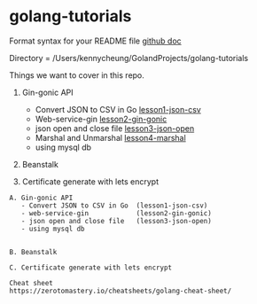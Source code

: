 # golang-tutorials

Format syntax for your README file [github doc](https://docs.github.com/en/get-started/writing-on-github/getting-started-with-writing-and-formatting-on-github/basic-writing-and-formatting-syntax)

Directory = /Users/kennycheung/GolandProjects/golang-tutorials

Things we want to cover in this repo.


1. Gin-gonic API
     - Convert JSON to CSV in Go [lesson1-json-csv](https://github.com/erniespawn/golang-tutorials/tree/lesson1-json-csv)
     - Web-service-gin           [lesson2-gin-gonic](https://github.com/erniespawn/golang-tutorials/tree/lesson2-gin-gonic)
     - json open and close file  [lesson3-json-open](https://github.com/erniespawn/golang-tutorials/tree/lesson3-json-open)
     - Marshal and Unmarshal     [lesson4-marshal](https://github.com/erniespawn/golang-tutorials/tree/lesson4-marshal)
     - using mysql db


2. Beanstalk


3. Certificate generate with lets encrypt

```
A. Gin-gonic API 
   - Convert JSON to CSV in Go  (lesson1-json-csv)
   - web-service-gin            (lesson2-gin-gonic)
   - json open and close file   (lesson3-json-open)
   - using mysql db 
   

B. Beanstalk

C. Certificate generate with lets encrypt 
```



```azure
Cheat sheet
https://zerotomastery.io/cheatsheets/golang-cheat-sheet/



```